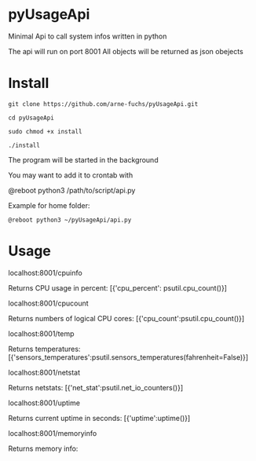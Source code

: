 # pyUsageApi
Minimal Api to call system infos written in python

The api will run on port 8001
All objects will be returned as json obejects

# Install
```
git clone https://github.com/arne-fuchs/pyUsageApi.git
```

```
cd pyUsageApi
```

```
sudo chmod +x install
```

```
./install
```

The program will be started in the background

You may want to add it to crontab with 

@reboot python3 /path/to/script/api.py 

Example for home folder:
```
@reboot python3 ~/pyUsageApi/api.py
```

# Usage

localhost:8001/cpuinfo

Returns CPU usage in percent:
[{'cpu_percent': psutil.cpu_count()}]

localhost:8001/cpucount

Returns numbers of logical CPU cores:
[{'cpu_count':psutil.cpu_count()}]

localhost:8001/temp

Returns temperatures:
[{'sensors_temperatures':psutil.sensors_temperatures(fahrenheit=False)}]

localhost:8001/netstat

Returns netstats:
[{'net_stat':psutil.net_io_counters()}]

localhost:8001/uptime

Returns current uptime in seconds:
[{'uptime':uptime()}]

localhost:8001/memoryinfo

Returns memory info:
